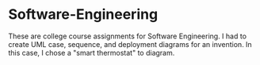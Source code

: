# Software-Engineering
These are college course assignments for Software Engineering. I had to create UML case, sequence, and deployment diagrams for an invention.  In this case, I chose a "smart thermostat" to diagram.
